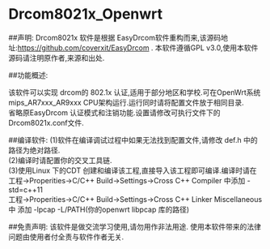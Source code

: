 # Drcom8021x_Openwrt

##声明:
Drcom8021x 软件是根据 EasyDrcom软件重构而来,该源码地址:https://github.com/coverxit/EasyDrcom .
本软件遵循GPL v3.0,使用本软件源码请注明原作者,来源和出处.

##功能概述:

该软件可以实现 drcom的 802.1x 认证,适用于部分地区和学校.可在OpenWrt系统mips_AR7xxx_AR9xxx  CPU架构运行.运行同时请将配置文件放于相同目录.<br>省略原EasyDrcom 认证模式和注销功能.设置请修改可执行文件下的 Drcom8021x.conf文件. 


##编译软件:
(1)软件在编译调试过程中如果无法找到配置文件,请修改 def.h 中的路径为绝对路径.<br>
(2)编译时请配置你的交叉工具链.<br>
(3)使用Linux 下的CDT 创建和编译该工程,直接导入该工程即可编译.编译时请在<br> 
  工程->Properities->C/C++ Build->Settings->Cross C++ Compiler 中添加 -std=c++11<br>
  工程->Properities->C/C++ Build->Settings->Cross C++ Linker  Miscellaneous中 添加 -lpcap -L/PATH(你的openwrt libpcap 库的路径)
  


##免责声明:
该软件是做交流学习使用,请勿用作非法用途. 使用本软件带来的法律问题由使用者付全责与软件作者无关.
